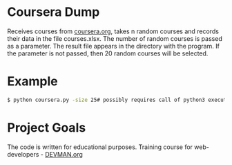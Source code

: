 # Coursera Dump

Receives courses from [coursera.org](https://www.coursera.org), takes n random courses and
records their data in the file courses.xlsx. The number of random courses is passed as
a parameter. The result file appears in the directory with the program. If the parameter 
is not passed, then 20 random courses will be selected.

# Example

```bash
$ python coursera.py -size 25# possibly requires call of python3 executive instead of just python
```

# Project Goals

The code is written for educational purposes. Training course for web-developers - [DEVMAN.org](https://devman.org)
